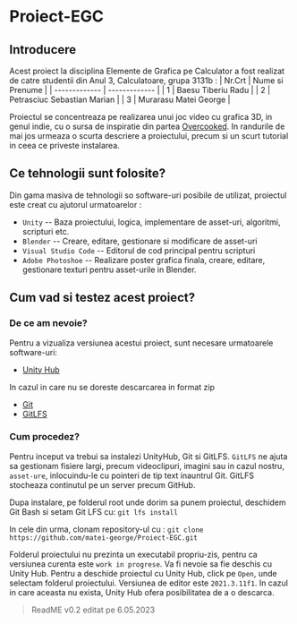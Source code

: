# Proiect-EGC
## Introducere
Acest proiect la disciplina Elemente de Grafica pe Calculator a fost realizat de catre studentii din Anul 3, Calculatoare, grupa 3131b : 
| Nr.Crt  | Nume si Prenume |
| ------------- | ------------- |
| 1  | Baesu Tiberiu Radu  |
| 2  | Petrasciuc Sebastian Marian  |
| 3  | Murarasu Matei George  |

Proiectul se concentreaza pe realizarea unui joc video cu grafica 3D, in genul indie, cu o sursa de inspiratie din partea [Overcooked](https://store.steampowered.com/app/448510/Overcooked/). In randurile de mai jos urmeaza o scurta descriere a proiectului, precum si un scurt tutorial in ceea ce priveste instalarea.

## Ce tehnologii sunt folosite?
Din gama masiva de tehnologii so software-uri posibile de utilizat, proiectul este creat cu ajutorul urmatoarelor : 
- `Unity` -- Baza proiectului, logica, implementare de asset-uri, algoritmi, scripturi etc. 
- `Blender` -- Creare, editare, gestionare si modificare de asset-uri
- `Visual Studio Code` -- Editorul de cod principal pentru scripturi
- `Adobe Photoshoe` -- Realizare poster grafica finala, creare, editare, gestionare texturi pentru asset-urile in Blender.

## Cum vad si testez acest proiect?
### De ce am nevoie?
Pentru a vizualiza versiunea acestui proiect, sunt necesare urmatoarele software-uri:
- [Unity Hub](https://unity.com/download)

In cazul in care nu se doreste descarcarea in format zip
- [Git](https://git-scm.com/downloads)
- [GitLFS](https://git-lfs.com/)

### Cum procedez?
Pentru inceput va trebui sa instalezi UnityHub, Git si GitLFS. `GitLFS` ne ajuta sa gestionam fisiere largi, precum videoclipuri, imagini sau in cazul nostru, `asset-ure`, inlocuindu-le cu pointeri de tip text inauntrul Git. GitLFS stocheaza continutul pe un server precum GitHub.

Dupa instalare, pe folderul root unde dorim sa punem proiectul, deschidem Git Bash si setam Git LFS cu:
`git lfs install`

In cele din urma, clonam repository-ul cu :
`git clone https://github.com/matei-george/Proiect-EGC.git`

Folderul proiectului nu prezinta un executabil propriu-zis, pentru ca versiunea curenta este `work in progrese`. Va fi nevoie sa fie deschis cu Unity Hub. 
Pentru a deschide proiectul cu Unity Hub, click pe `Open`, unde selectam folderul proiectului. Versiunea de editor este `2021.3.11f1`. In cazul in care aceasta nu exista, Unity Hub ofera posibilitatea de a o descarca.

> ReadME v0.2 editat pe 6.05.2023
